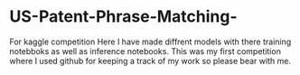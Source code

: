 # US-Patent-Phrase-Matching-
For kaggle competition
Here I have made diffrent models with there training notebboks as well as inference notebooks. This was my first competition where I used github for keeping a track of my work so please bear with me. 
